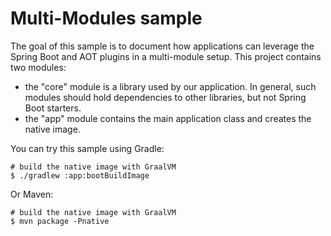 # Multi-Modules sample

The goal of this sample is to document how applications can leverage the Spring Boot and AOT plugins in a multi-module setup.
This project contains two modules:

* the "core" module is a library used by our application.
  In general, such modules should hold dependencies to other libraries, but not Spring Boot starters.
* the "app" module contains the main application class and creates the native image. 

You can try this sample using Gradle:

```shell
# build the native image with GraalVM
$ ./gradlew :app:bootBuildImage
```

Or Maven:

```shell
# build the native image with GraalVM
$ mvn package -Pnative
```